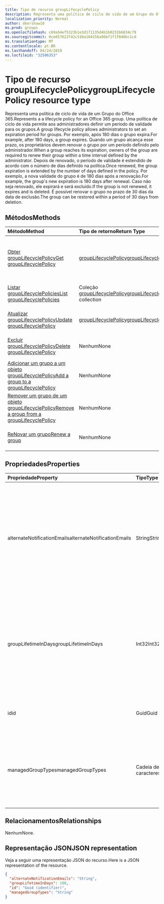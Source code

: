 ```yaml
---
title: Tipo de recurso groupLifecyclePolicy
description: Representa uma política de ciclo de vida de um Grupo do Office 365. Uma política de ciclo de vida permite aos administradores definir um período de validade para os grupos. Por exemplo, após 180 dias o grupo expira. Quando um grupo alcança esse prazo, os proprietários devem renovar o grupo por um período definido pelo administrador. Depois de renovado, o período de validade é estendido de acordo com o número de dias definido na política. Por exemplo, a nova validade do grupo é de 180 dias após a renovação. Caso não seja renovado, ele expirará e será excluído. É possível renovar o grupo no prazo de 30 dias da data de exclusão.
localization_priority: Normal
author: dkershaw10
ms.prod: groups
ms.openlocfilehash: c69a54ef5323b1e3d171135d4b1b0231b6834c79
ms.sourcegitcommit: 0ce657622f42c510a104156a96bf1f1f040bc1cd
ms.translationtype: MT
ms.contentlocale: pt-BR
ms.lasthandoff: 04/24/2019
ms.locfileid: "32506353"
---
```

# <a name="grouplifecyclepolicy-resource-type"></a><span data-ttu-id="56ba5-110">Tipo de recurso groupLifecyclePolicy</span><span class="sxs-lookup"><span data-stu-id="56ba5-110">groupLifecyclePolicy resource type</span></span>

<span data-ttu-id="56ba5-111">Representa uma política de ciclo de vida de um Grupo do Office 365.</span><span class="sxs-lookup"><span data-stu-id="56ba5-111">Represents a a lifecycle policy for an Office 365 group.</span></span> <span data-ttu-id="56ba5-112">Uma política de ciclo de vida permite aos administradores definir um período de validade para os grupos.</span><span class="sxs-lookup"><span data-stu-id="56ba5-112">A group lifecycle policy allows administrators to set an expiration period for groups.</span></span> <span data-ttu-id="56ba5-113">Por exemplo, após 180 dias o grupo expira.</span><span class="sxs-lookup"><span data-stu-id="56ba5-113">For example, after 180 days, a group expires.</span></span> <span data-ttu-id="56ba5-114">Quando um grupo alcança esse prazo, os proprietários devem renovar o grupo por um período definido pelo administrador.</span><span class="sxs-lookup"><span data-stu-id="56ba5-114">When a group reaches its expiration, owners of the group are required to renew their group within a time interval defined by the administrator.</span></span> <span data-ttu-id="56ba5-115">Depois de renovado, o período de validade é estendido de acordo com o número de dias definido na política.</span><span class="sxs-lookup"><span data-stu-id="56ba5-115">Once renewed, the group expiration is extended by the number of days defined in the policy.</span></span> <span data-ttu-id="56ba5-116">Por exemplo, a nova validade do grupo é de 180 dias após a renovação.</span><span class="sxs-lookup"><span data-stu-id="56ba5-116">For example, the group's new expiration is 180 days after renewal.</span></span> <span data-ttu-id="56ba5-117">Caso não seja renovado, ele expirará e será excluído.</span><span class="sxs-lookup"><span data-stu-id="56ba5-117">If the group is not renewed, it expires and is deleted.</span></span> <span data-ttu-id="56ba5-118">É possível renovar o grupo no prazo de 30 dias da data de exclusão.</span><span class="sxs-lookup"><span data-stu-id="56ba5-118">The group can be restored within a period of 30 days from deletion.</span></span>

## <a name="methods"></a><span data-ttu-id="56ba5-119">Métodos</span><span class="sxs-lookup"><span data-stu-id="56ba5-119">Methods</span></span>

| <span data-ttu-id="56ba5-120">Método</span><span class="sxs-lookup"><span data-stu-id="56ba5-120">Method</span></span> | <span data-ttu-id="56ba5-121">Tipo de retorno</span><span class="sxs-lookup"><span data-stu-id="56ba5-121">Return Type</span></span> | <span data-ttu-id="56ba5-122">Descrição</span><span class="sxs-lookup"><span data-stu-id="56ba5-122">Description</span></span> |
|:---------------|:--------|:----------|
|[<span data-ttu-id="56ba5-123">Obter groupLifecyclePolicy</span><span class="sxs-lookup"><span data-stu-id="56ba5-123">Get groupLifecyclePolicy</span></span>](../api/grouplifecyclepolicy-get.md) | [<span data-ttu-id="56ba5-124">groupLifecyclePolicy</span><span class="sxs-lookup"><span data-stu-id="56ba5-124">groupLifecyclePolicy</span></span>](grouplifecyclepolicy.md) |<span data-ttu-id="56ba5-125">Leia as propriedades e os relacionamentos de um objeto groupLifecyclePolicy.</span><span class="sxs-lookup"><span data-stu-id="56ba5-125">Read properties and relationships of a groupLifecyclePolicy object.</span></span>|
|[<span data-ttu-id="56ba5-126">Listar groupLifecyclePolicies</span><span class="sxs-lookup"><span data-stu-id="56ba5-126">List groupLifecyclePolicies</span></span>](../api/grouplifecyclepolicy-list.md) | <span data-ttu-id="56ba5-127">Coleção [groupLifecyclePolicy](grouplifecyclepolicy.md)</span><span class="sxs-lookup"><span data-stu-id="56ba5-127">[groupLifecyclePolicy](grouplifecyclepolicy.md) collection</span></span> | <span data-ttu-id="56ba5-128">Listar todos os objetos groupLifecyclePolicies.</span><span class="sxs-lookup"><span data-stu-id="56ba5-128">List all the groupLifecyclePolicies.</span></span> |
|[<span data-ttu-id="56ba5-129">Atualizar groupLifecyclePolicy</span><span class="sxs-lookup"><span data-stu-id="56ba5-129">Update groupLifecyclePolicy</span></span>](../api/grouplifecyclepolicy-update.md) | [<span data-ttu-id="56ba5-130">groupLifecyclePolicy</span><span class="sxs-lookup"><span data-stu-id="56ba5-130">groupLifecyclePolicy</span></span>](grouplifecyclepolicy.md) | <span data-ttu-id="56ba5-131">Atualizar um objeto groupLifecyclePolicy.</span><span class="sxs-lookup"><span data-stu-id="56ba5-131">Update a groupLifecyclePolicy object.</span></span> |
|[<span data-ttu-id="56ba5-132">Excluir groupLifecyclePolicy</span><span class="sxs-lookup"><span data-stu-id="56ba5-132">Delete groupLifecyclePolicy</span></span>](../api/grouplifecyclepolicy-delete.md) | <span data-ttu-id="56ba5-133">Nenhum</span><span class="sxs-lookup"><span data-stu-id="56ba5-133">None</span></span> | <span data-ttu-id="56ba5-134">Excluir um objeto groupLifecyclePolicy.</span><span class="sxs-lookup"><span data-stu-id="56ba5-134">Delete a groupLifecyclePolicy object.</span></span> |
|[<span data-ttu-id="56ba5-135">Adicionar um grupo a um objeto groupLifecyclePolicy</span><span class="sxs-lookup"><span data-stu-id="56ba5-135">Add a group to a groupLifecyclePolicy</span></span>](../api/grouplifecyclepolicy-addgroup.md)|<span data-ttu-id="56ba5-136">Nenhum</span><span class="sxs-lookup"><span data-stu-id="56ba5-136">None</span></span>| <span data-ttu-id="56ba5-137">Adicionar um grupo a uma política de ciclo de vida</span><span class="sxs-lookup"><span data-stu-id="56ba5-137">Add a group to a lifecycle policy</span></span> |
|[<span data-ttu-id="56ba5-138">Remover um grupo de um objeto groupLifecyclePolicy</span><span class="sxs-lookup"><span data-stu-id="56ba5-138">Remove a group from a groupLifecyclePolicy</span></span>](../api/grouplifecyclepolicy-removegroup.md)|<span data-ttu-id="56ba5-139">Nenhum</span><span class="sxs-lookup"><span data-stu-id="56ba5-139">None</span></span>| <span data-ttu-id="56ba5-140">Remover um grupo de uma política de ciclo de vida.</span><span class="sxs-lookup"><span data-stu-id="56ba5-140">Remove a group to a lifecycle policy.</span></span> |
|[<span data-ttu-id="56ba5-141">ReNovar um grupo</span><span class="sxs-lookup"><span data-stu-id="56ba5-141">Renew a group</span></span>](../api/grouplifecyclepolicy-renewgroup.md)|<span data-ttu-id="56ba5-142">Nenhum</span><span class="sxs-lookup"><span data-stu-id="56ba5-142">None</span></span>| <span data-ttu-id="56ba5-143">ReNovar a data de vencimento de um grupo.</span><span class="sxs-lookup"><span data-stu-id="56ba5-143">Renew a group's expiration date.</span></span> |

## <a name="properties"></a><span data-ttu-id="56ba5-144">Propriedades</span><span class="sxs-lookup"><span data-stu-id="56ba5-144">Properties</span></span>

| <span data-ttu-id="56ba5-145">Propriedade</span><span class="sxs-lookup"><span data-stu-id="56ba5-145">Property</span></span> | <span data-ttu-id="56ba5-146">Tipo</span><span class="sxs-lookup"><span data-stu-id="56ba5-146">Type</span></span> | <span data-ttu-id="56ba5-147">Descrição</span><span class="sxs-lookup"><span data-stu-id="56ba5-147">Description</span></span> |
|:---------------|:--------|:----------|
|<span data-ttu-id="56ba5-148">alternateNotificationEmails</span><span class="sxs-lookup"><span data-stu-id="56ba5-148">alternateNotificationEmails</span></span>|<span data-ttu-id="56ba5-149">String</span><span class="sxs-lookup"><span data-stu-id="56ba5-149">String</span></span>| <span data-ttu-id="56ba5-150">Lista de endereços de email para o envio de notificações para grupos sem proprietários.</span><span class="sxs-lookup"><span data-stu-id="56ba5-150">List of email address to send notifications for groups without owners.</span></span> <span data-ttu-id="56ba5-151">É possível definir vários endereços de email separando-os com ponto-e-vírgula.</span><span class="sxs-lookup"><span data-stu-id="56ba5-151">Multiple email address can be defined by separating email address with a semicolon.</span></span> |
|<span data-ttu-id="56ba5-152">groupLifetimeInDays</span><span class="sxs-lookup"><span data-stu-id="56ba5-152">groupLifetimeInDays</span></span>|<span data-ttu-id="56ba5-153">Int32</span><span class="sxs-lookup"><span data-stu-id="56ba5-153">Int32</span></span>| <span data-ttu-id="56ba5-154">Número de dias antes que um grupo expire e precise ser renovado.</span><span class="sxs-lookup"><span data-stu-id="56ba5-154">Number of days before a group expires and needs to be renewed.</span></span> <span data-ttu-id="56ba5-155">Após renová-lo, o período de validade é estendido de acordo com o número de dias definido.</span><span class="sxs-lookup"><span data-stu-id="56ba5-155">Once renewed, the group expiration is extended by the number of days defined.</span></span> |
|<span data-ttu-id="56ba5-156">id</span><span class="sxs-lookup"><span data-stu-id="56ba5-156">id</span></span>|<span data-ttu-id="56ba5-157">Guid</span><span class="sxs-lookup"><span data-stu-id="56ba5-157">Guid</span></span>| <span data-ttu-id="56ba5-158">Um identificador exclusivo de uma política.</span><span class="sxs-lookup"><span data-stu-id="56ba5-158">A unique identifier for a policy.</span></span> <span data-ttu-id="56ba5-159">Somente leitura.</span><span class="sxs-lookup"><span data-stu-id="56ba5-159">Read-only.</span></span>|
|<span data-ttu-id="56ba5-160">managedGroupTypes</span><span class="sxs-lookup"><span data-stu-id="56ba5-160">managedGroupTypes</span></span>|<span data-ttu-id="56ba5-161">Cadeia de caracteres</span><span class="sxs-lookup"><span data-stu-id="56ba5-161">String</span></span>| <span data-ttu-id="56ba5-162">O tipo de grupo ao qual se aplica a política de expiração.</span><span class="sxs-lookup"><span data-stu-id="56ba5-162">The group type for which the expiration policy applies.</span></span> <span data-ttu-id="56ba5-163">Os valores possíveis são **All**, **Selected** ou **None**.</span><span class="sxs-lookup"><span data-stu-id="56ba5-163">Possible values are **All**, **Selected** or **None**.</span></span> |

## <a name="relationships"></a><span data-ttu-id="56ba5-164">Relacionamentos</span><span class="sxs-lookup"><span data-stu-id="56ba5-164">Relationships</span></span>

<span data-ttu-id="56ba5-165">Nenhum</span><span class="sxs-lookup"><span data-stu-id="56ba5-165">None.</span></span>

## <a name="json-representation"></a><span data-ttu-id="56ba5-166">Representação JSON</span><span class="sxs-lookup"><span data-stu-id="56ba5-166">JSON representation</span></span>

<span data-ttu-id="56ba5-167">Veja a seguir uma representação JSON do recurso.</span><span class="sxs-lookup"><span data-stu-id="56ba5-167">Here is a JSON representation of the resource.</span></span>

<!-- {
  "blockType": "resource",
  "optionalProperties": [

  ],
  "@odata.type": "microsoft.graph.groupLifecyclePolicy"
}-->

```json
{
  "alternateNotificationEmails": "String",
  "groupLifetimeInDays": 180,
  "id": "Guid (identifier)",
  "managedGroupTypes": "String"
}

```

<!-- uuid: 8fcb5dbc-d5aa-4681-8e31-b001d5168d79
2015-10-25 14:57:30 UTC -->
<!-- {
  "type": "#page.annotation",
  "description": "groupLifecyclePolicy resource",
  "keywords": "",
  "section": "documentation",
  "tocPath": ""
}-->
